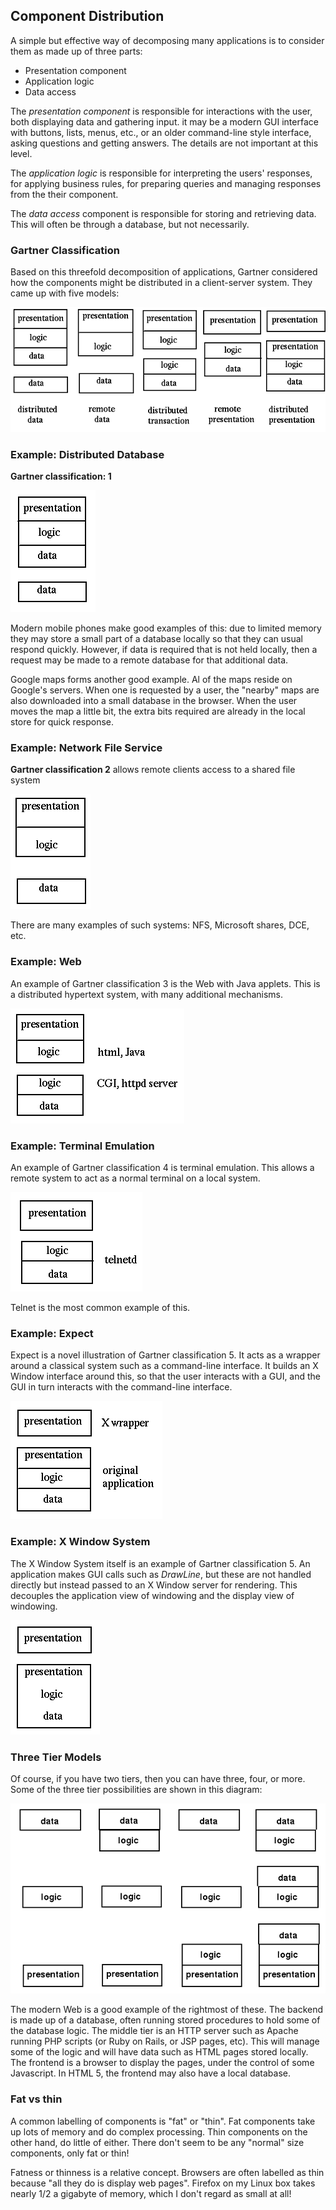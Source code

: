 ## Component Distribution

A simple but effective way of decomposing many applications is to consider them as made up of three parts:

* Presentation component
* Application logic
* Data access 

The *presentation component* is responsible for interactions with the user, both displaying data and gathering input. it may be a modern GUI interface with buttons, lists, menus, etc., or an older command-line style interface, asking questions and getting answers. The details are not important at this level.

The *application logic* is responsible for interpreting the users' responses, for applying business rules, for preparing queries and managing responses from the their component.

The *data access* component is responsible for storing and retrieving data. This will often be through a database, but not necessarily. 


### Gartner Classification

Based on this threefold decomposition of applications, Gartner considered how the components might be distributed in a client-server system. They came up with five models:

![gartner](../assets/gartner.gif)

    
### Example: Distributed Database

**Gartner classification: 1**

![gartner1](../assets/gartner1.gif)

Modern mobile phones make good examples of this: due to limited memory they may store a small part of a database locally so that they can usual respond quickly. However, if data is required that is not held locally, then a request may be made to a remote database for that additional data.

Google maps forms another good example. Al of the maps reside on Google's servers. When one is requested by a user, the "nearby" maps are also downloaded into a small database in the browser. When the user moves the map a little bit, the extra bits required are already in the local store for quick response. 

### Example: Network File Service

**Gartner classification 2** allows remote clients access to a shared file system 

![gartner2](../assets/gartner2.gif)

There are many examples of such systems: NFS, Microsoft shares, DCE, etc.


### Example: Web

An example of Gartner classification 3 is the Web with Java applets. This is a distributed hypertext system, with many additional mechanisms.

![gartner3](../assets/gartner3.gif)


### Example: Terminal Emulation

An example of Gartner classification 4 is terminal emulation. This allows a remote system to act as a normal terminal on a local system. 

![gartner4](../assets/gartner4.gif)

Telnet is the most common example of this. 

### Example: Expect

Expect is a novel illustration of Gartner classification 5. It acts as a wrapper around a classical system such as a command-line interface. It builds an X Window interface around this, so that the user interacts with a GUI, and the GUI in turn interacts with the command-line interface.

![expect](../assets/expect.gif)


### Example: X Window System

The X Window System itself is an example of Gartner classification 5. An application makes GUI calls such as *DrawLine*, but these are not handled directly but instead passed to an X Window server for rendering. This decouples the application view of windowing and the display view of windowing.

![gartner5](../assets/gartner5.gif)

### Three Tier Models

Of course, if you have two tiers, then you can have three, four, or more. Some of the three tier possibilities are shown in this diagram: 

![threetier](../assets/threetier.gif)

The modern Web is a good example of the rightmost of these. The backend is made up of a database, often running stored procedures to hold some of the database logic. The middle tier is an HTTP server such as Apache running PHP scripts (or Ruby on Rails, or JSP pages, etc). This will manage some of the logic and will have data such as HTML pages stored locally. The frontend is a browser to display the pages, under the control of some Javascript. In HTML 5, the frontend may also have a local database. 

### Fat vs thin

A common labelling of components is "fat" or "thin". Fat components take up lots of memory and do complex processing. Thin components on the other hand, do little of either. There don't seem to be any "normal" size components, only fat or thin!

Fatness or thinness is a relative concept. Browsers are often labelled as thin because "all they do is display web pages". Firefox on my Linux box takes nearly 1/2 a gigabyte of memory, which I don't regard as small at all! 